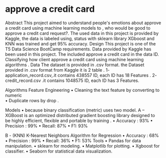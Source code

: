 # approve a credit card 
Abstract
This project aimed to understand people's emotions about approve a credit card using machine learning models to , who would be good to approve a credit card request?. The used data in this project is provided by Kaggle, the data is labeled using, status with sklearn library XGboost and KNN was trained and get 95% accuracy. 
Design
This project is one of the T5 Data Science BootCamp requirements. Data provided by Kaggle has been used in this project. The included approve a credit card in the data ID. Classifying how client  approve a credit card using machine learning algorithms .
Data
The dataset is provided in .csv format. the Dataset provided in .csv  format from Kaggle  it is 2 table .
1- application_record.csv,.it contains 438557  ID, each ID has 18 Features .
2- credit_record.csv .it contains  1048575 ID, each ID has 3 Features.

Algorithms
Feature Engineering
•	Cleaning the text feature by converting  to numeric  
•	Duplicate rows by drop . 










Models
•	 because binary classification (metric) uses two model.
A – XGBoost
 is an optimized distributed gradient boosting library designed to be highly efficient, flexible and portable by training .
•	Accuracy : 93%
•	Precision : 99%
•	Recall: 87%
•	F1: 93%

B - (KNN) K-Nearest Neighbors Algorithm for Regression
•	Accuracy : 68%
•	Precision : 99%
•	Recall: 36%
•	F1: 53%
Tools
•	Pandas for data manipulation.
•	sklearn for modeling.
•	Matplotlib for plotting.
•	Xgboost for classifier.
•	Seaborn for statistical data visualization.


